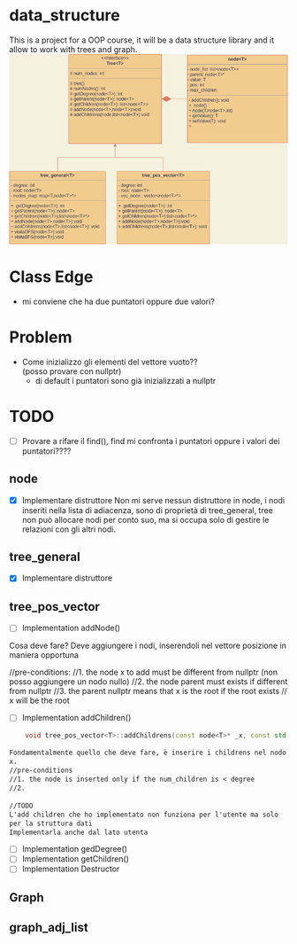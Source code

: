 # data_structure
This is a project for a OOP course, it will be a data structure library and it allow to work with trees and graph.
![Class diagram](data_structure.drawio.png)
# Class Edge
* mi conviene che ha due puntatori oppure due valori? 

# Problem 

* Come inizializzo gli elementi del vettore vuoto??  
    (posso provare con nullptr)
    * di default i puntatori sono già inizializzati a nullptr

# TODO 
- [ ] Provare a rifare il find(), find mi confronta i puntatori oppure i valori dei puntatori????

## node 

- [X] Implementare distruttore
    Non mi serve nessun distruttore in node, i nodi inseriti nella lista di adiacenza, sono di proprietà 
    di tree_general, tree non può allocare nodi per conto suo, ma si occupa solo di gestire le relazioni 
    con gli altri nodi. 


## tree_general 

- [X] Implementare distruttore 

## tree_pos_vector

- [ ] Implementation addNode()

Cosa deve fare? 
Deve aggiungere i nodi, inserendoli nel vettore posizione in maniera opportuna

//pre-conditions: 
    //1. the node x to add must be different from nullptr (non posso aggiungere un nodo nullo)
    //2. the node parent must exists if different from nullptr 
    //3. the parent nullptr means that x is the root if the root exists
    //   x will be the root 

    
- [ ] Implementation addChildren()
```cpp
    void tree_pos_vector<T>::addChildrens(const node<T>* _x, const std::list<node<T>> _childrens);
```

    Fondamentalmente quello che deve fare, è inserire i childrens nel nodo x.
    //pre-conditions
    //1. the node is inserted only if the num_children is < degree 
    //2. 
    
    //TODO 
    L'add children che ho implementato non funziona per l'utente ma solo per la struttura dati
    Implementarla anche dal lato utenta





- [ ] Implementation gedDegree()
- [ ] Implementation getChildren()
- [ ] Implementation Destructor

## Graph 


## graph_adj_list



